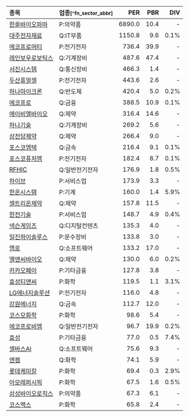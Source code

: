 | **종목** | **업종**<small>[^fn_sector_abbr]</small> | **PER** | **PBR** | **DIV** |
| :--- | :--- | --: | --: | --: |
| [한올바이오파마](/009420/) | P:의약품 | 6890.0 | 10.4 | - |
| [대주전자재료](/078600/) | Q:IT부품 | 1150.8 | 9.6 | 0.1% |
| [에코프로머티](/450080/) | P:전기전자 | 736.4 | 39.9 | - |
| [레인보우로보틱스](/277810/) | Q:기계장비 | 487.6 | 47.4 | - |
| [서진시스템](/178320/) | Q:통신장비 | 466.3 | 1.4 | - |
| [두산퓨얼셀](/336260/) | P:전기전자 | 443.6 | 2.6 | - |
| [하나마이크론](/067310/) | Q:반도체 | 420.4 | 5.0 | 0.2% |
| [에코프로](/086520/) | Q:금융 | 388.5 | 10.9 | 0.1% |
| [에이비엘바이오](/298380/) | Q:제약 | 316.4 | 14.6 | - |
| [하나기술](/299030/) | Q:기계장비 | 269.2 | 5.6 | - |
| [삼천당제약](/000250/) | Q:제약 | 266.4 | 9.0 | - |
| [포스코엠텍](/009520/) | Q:금속 | 216.4 | 9.1 | 0.1% |
| [포스코퓨처엠](/003670/) | P:전기전자 | 182.4 | 8.7 | 0.1% |
| [RFHIC](/218410/) | Q:일반전기전자 | 176.9 | 1.8 | 0.5% |
| [하이브](/352820/) | P:서비스업 | 173.9 | 3.3 | - |
| [한온시스템](/018880/) | P:기계 | 160.0 | 1.4 | 5.9% |
| [셀트리온제약](/068760/) | Q:제약 | 157.8 | 11.5 | - |
| [한전기술](/052690/) | P:서비스업 | 148.7 | 4.9 | 0.4% |
| [넥슨게임즈](/225570/) | Q:디지털컨텐츠 | 135.3 | 4.0 | - |
| [일진하이솔루스](/271940/) | P:운수장비 | 133.8 | 3.0 | - |
| [엠로](/058970/) | Q:소프트웨어 | 133.2 | 17.0 | - |
| [엘앤씨바이오](/290650/) | Q:제약 | 130.0 | 6.0 | 0.2% |
| [카카오페이](/377300/) | P:기타금융 | 127.8 | 3.8 | - |
| [효성티앤씨](/298020/) | P:화학 | 119.5 | 1.1 | 3.1% |
| [LG에너지솔루션](/373220/) | P:전기전자 | 116.0 | 4.8 | - |
| [강원에너지](/114190/) | Q:금속 | 112.7 | 12.0 | - |
| [코스모화학](/005420/) | P:화학 | 98.6 | 5.4 | - |
| [에코프로비엠](/247540/) | Q:일반전기전자 | 96.7 | 19.9 | 0.2% |
| [효성](/004800/) | P:기타금융 | 77.0 | 0.5 | 7.4% |
| [셀바스AI](/108860/) | Q:소프트웨어 | 75.6 | 9.3 | - |
| [엔켐](/348370/) | Q:화학 | 74.1 | 5.9 | - |
| [롯데케미칼](/011170/) | P:화학 | 69.4 | 0.3 | 2.9% |
| [아모레퍼시픽](/090430/) | P:화학 | 67.5 | 1.6 | 0.5% |
| [삼성바이오로직스](/207940/) | P:의약품 | 67.3 | 6.1 | - |
| [코스맥스](/192820/) | P:화학 | 65.8 | 2.4 | - |
